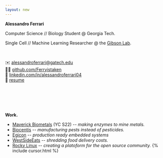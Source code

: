 ```yaml
---
layout: new
---
```


**Alessandro Ferrari**

Computer Science // Biology Student @ Georgia Tech.

Single Cell // Machine Learning Researcher @ the [Gibson Lab](https://ggibsongt.wixsite.com/gibsongatech).

<br>

✉️ [alessandroferrari@gatech.edu](mailto:alessandroferrari@gatech.edu) <br>
👨‍💻 [github.com/Ferryistaken](https://github.com/Ferryistaken) <br>
👥 [linkedin.com/in/alessandroferrari04](https://linkedin.com/in/alessandroferrari04) <br>
📝 [resume](https://alessandroferrari.live/assets/af-resume.pdf)


<br>
<br>
<br>
<br>


**Work.**

* [Maverick Biometals](https://www.maverickbiometals.com/) (YC S22) --  *making enzymes to mine metals.*
* [Biocentis](https://www.biocentis.com/) -- *manufacturing pests instead of pesticides.*
* [Egicon](https://www.egicon.com/en) -- *production ready embedded systems*
* [WestSideEats](https://westsideeats.com/About) -- *shredding food delivery costs.*
* [Rocky Linux](https://rockylinux.org/) -- *creating a platoform for the open source community.*
{% include cursor.html %}
